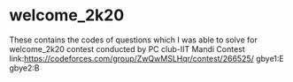 # welcome_2k20
These contains the codes of questions which I was able to solve for welcome_2k20 contest conducted by PC club-IIT Mandi
Contest link:https://codeforces.com/group/ZwQwMSLHqr/contest/266525/
gbye1:E
gbye2:B
